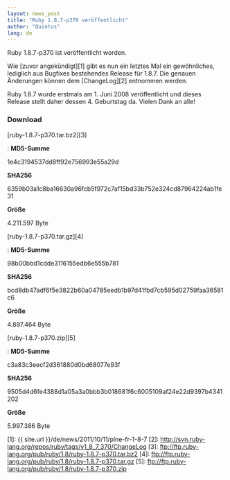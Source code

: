 ```yaml
---
layout: news_post
title: "Ruby 1.8.7-p370 veröffentlicht"
author: "Quintus"
lang: de
---
```


Ruby 1.8.7-p370 ist veröffentlicht worden.

Wie [zuvor angekündigt][1] gibt es nun ein letztes Mal ein gewöhnliches,
lediglich aus Bugfixes bestehendes Release für 1.8.7. Die genauen
Änderungen können dem [ChangeLog][2] entnommen werden.

Ruby 1.8.7 wurde erstmals am 1. Juni 2008 veröffentlicht und dieses
Release stellt daher dessen 4. Geburtstag da. Vielen Dank an alle!

### Download

[ruby-1.8.7-p370.tar.bz2][3]

: **MD5-Summe**

  1e4c3194537dd8ff92e756993e55a29d

  **SHA256**

  6359b03a1c8ba16630a96fcb5f972c7af15bd33b752e324cd87964224ab1fe31

  **Größe**

  4\.211.597 Byte

[ruby-1.8.7-p370.tar.gz][4]

: **MD5-Summe**

  98b00bbd1cdde3116155edb6e555b781

  **SHA256**

  bcd8db47adf6f5e3822b60a04785eedb1b97d41fbd7cb595d02759faa36581c6

  **Größe**

  4\.897.464 Byte

[ruby-1.8.7-p370.zip][5]

: **MD5-Summe**

  c3a83c3eecf2d361880d0bd68077e93f

  **SHA256**

  9505d4d6fe4388d1a05a3a0bbb3b018681f6c6005109af24e22d9397b4341202

  **Größe**

  5\.997.386 Byte



[1]: {{ site.url }}/de/news/2011/10/11/plne-fr-1-8-7
[2]: http://svn.ruby-lang.org/repos/ruby/tags/v1_8_7_370/ChangeLog
[3]: ftp://ftp.ruby-lang.org/pub/ruby/1.8/ruby-1.8.7-p370.tar.bz2
[4]: ftp://ftp.ruby-lang.org/pub/ruby/1.8/ruby-1.8.7-p370.tar.gz
[5]: ftp://ftp.ruby-lang.org/pub/ruby/1.8/ruby-1.8.7-p370.zip
